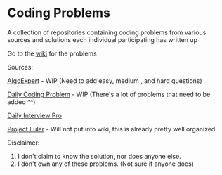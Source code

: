# Coding Problems

A collection of repositories containing coding problems from various sources and solutions each individual participating has written up

Go to the [wiki](https://github.com/bluepsyduck93/Coding-Problems/wiki) for the problems

Sources:

[AlgoExpert](https://www.algoexpert.io/product)  - WIP (Need to add easy, medium , and hard questions)

[Daily Coding Problem](https://www.dailycodingproblem.com/) - WIP (There's a lot of problems that need to be added ^^)

[Daily Interview Pro](https://www.techseries.dev/daily)

[Project Euler](https://projecteuler.net/archives) - Will not put into wiki, this is already pretty well organized

Disclaimer:

1) I don't claim to know the solution, nor does anyone else.
2) I don't own any of these problems. (Not sure if anyone does)
